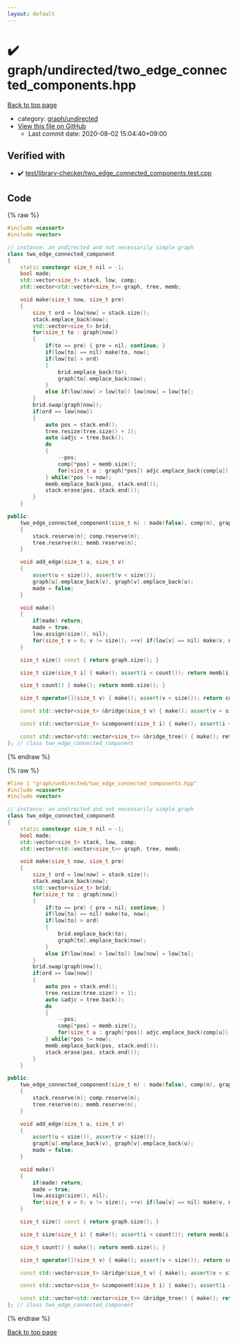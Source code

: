 ```yaml
---
layout: default
---
```


<!-- mathjax config similar to math.stackexchange -->
<script type="text/javascript" async
  src="https://cdnjs.cloudflare.com/ajax/libs/mathjax/2.7.5/MathJax.js?config=TeX-MML-AM_CHTML">
</script>
<script type="text/x-mathjax-config">
  MathJax.Hub.Config({
    TeX: { equationNumbers: { autoNumber: "AMS" }},
    tex2jax: {
      inlineMath: [ ['$','$'] ],
      processEscapes: true
    },
    "HTML-CSS": { matchFontHeight: false },
    displayAlign: "left",
    displayIndent: "2em"
  });
</script>

<script type="text/javascript" src="https://cdnjs.cloudflare.com/ajax/libs/jquery/3.4.1/jquery.min.js"></script>
<script src="https://cdn.jsdelivr.net/npm/jquery-balloon-js@1.1.2/jquery.balloon.min.js" integrity="sha256-ZEYs9VrgAeNuPvs15E39OsyOJaIkXEEt10fzxJ20+2I=" crossorigin="anonymous"></script>
<script type="text/javascript" src="../../../assets/js/copy-button.js"></script>
<link rel="stylesheet" href="../../../assets/css/copy-button.css" />


# :heavy_check_mark: graph/undirected/two_edge_connected_components.hpp

<a href="../../../index.html">Back to top page</a>

* category: <a href="../../../index.html#89915d49ca05c805c82a9fa3819995df">graph/undirected</a>
* <a href="{{ site.github.repository_url }}/blob/master/graph/undirected/two_edge_connected_components.hpp">View this file on GitHub</a>
    - Last commit date: 2020-08-02 15:04:40+09:00




## Verified with

* :heavy_check_mark: <a href="../../../verify/test/library-checker/two_edge_connected_components.test.cpp.html">test/library-checker/two_edge_connected_components.test.cpp</a>


## Code

<a id="unbundled"></a>
{% raw %}
```cpp
#include <cassert>
#include <vector>

// instance: an undirected and not necessarily simple graph
class two_edge_connected_component
{
    static constexpr size_t nil = -1;
    bool made;
    std::vector<size_t> stack, low, comp;
    std::vector<std::vector<size_t>> graph, tree, memb;

    void make(size_t now, size_t pre)
    {
        size_t ord = low[now] = stack.size();
        stack.emplace_back(now);
        std::vector<size_t> brid;
        for(size_t to : graph[now])
        {
            if(to == pre) { pre = nil; continue; }
            if(low[to] == nil) make(to, now);
            if(low[to] > ord)
            {
                brid.emplace_back(to);
                graph[to].emplace_back(now);
            }
            else if(low[now] > low[to]) low[now] = low[to];
        }
        brid.swap(graph[now]);
        if(ord == low[now])
        {
            auto pos = stack.end();
            tree.resize(tree.size() + 1);
            auto &adjc = tree.back();
            do
            {
                --pos;
                comp[*pos] = memb.size();
                for(size_t u : graph[*pos]) adjc.emplace_back(comp[u]);
            } while(*pos != now);
            memb.emplace_back(pos, stack.end());
            stack.erase(pos, stack.end());
        }
    }

public:
    two_edge_connected_component(size_t n) : made(false), comp(n), graph(n)
    {
        stack.reserve(n); comp.reserve(n);
        tree.reserve(n); memb.reserve(n);
    }

    void add_edge(size_t u, size_t v)
    {
        assert(u < size()), assert(v < size());
        graph[u].emplace_back(v), graph[v].emplace_back(u);
        made = false;
    }

    void make()
    {
        if(made) return;
        made = true;
        low.assign(size(), nil);
        for(size_t v = 0; v != size(); ++v) if(low[v] == nil) make(v, nil);
    }

    size_t size() const { return graph.size(); }

    size_t size(size_t i) { make(); assert(i < count()); return memb[i].size(); }

    size_t count() { make(); return memb.size(); }

    size_t operator[](size_t v) { make(); assert(v < size()); return comp[v]; }

    const std::vector<size_t> &bridge(size_t v) { make(); assert(v < size()); return graph[v]; }

    const std::vector<size_t> &component(size_t i) { make(); assert(i < count()); return memb[i]; }

    const std::vector<std::vector<size_t>> &bridge_tree() { make(); return tree; }
}; // class two_edge_connected_component

```
{% endraw %}

<a id="bundled"></a>
{% raw %}
```cpp
#line 1 "graph/undirected/two_edge_connected_components.hpp"
#include <cassert>
#include <vector>

// instance: an undirected and not necessarily simple graph
class two_edge_connected_component
{
    static constexpr size_t nil = -1;
    bool made;
    std::vector<size_t> stack, low, comp;
    std::vector<std::vector<size_t>> graph, tree, memb;

    void make(size_t now, size_t pre)
    {
        size_t ord = low[now] = stack.size();
        stack.emplace_back(now);
        std::vector<size_t> brid;
        for(size_t to : graph[now])
        {
            if(to == pre) { pre = nil; continue; }
            if(low[to] == nil) make(to, now);
            if(low[to] > ord)
            {
                brid.emplace_back(to);
                graph[to].emplace_back(now);
            }
            else if(low[now] > low[to]) low[now] = low[to];
        }
        brid.swap(graph[now]);
        if(ord == low[now])
        {
            auto pos = stack.end();
            tree.resize(tree.size() + 1);
            auto &adjc = tree.back();
            do
            {
                --pos;
                comp[*pos] = memb.size();
                for(size_t u : graph[*pos]) adjc.emplace_back(comp[u]);
            } while(*pos != now);
            memb.emplace_back(pos, stack.end());
            stack.erase(pos, stack.end());
        }
    }

public:
    two_edge_connected_component(size_t n) : made(false), comp(n), graph(n)
    {
        stack.reserve(n); comp.reserve(n);
        tree.reserve(n); memb.reserve(n);
    }

    void add_edge(size_t u, size_t v)
    {
        assert(u < size()), assert(v < size());
        graph[u].emplace_back(v), graph[v].emplace_back(u);
        made = false;
    }

    void make()
    {
        if(made) return;
        made = true;
        low.assign(size(), nil);
        for(size_t v = 0; v != size(); ++v) if(low[v] == nil) make(v, nil);
    }

    size_t size() const { return graph.size(); }

    size_t size(size_t i) { make(); assert(i < count()); return memb[i].size(); }

    size_t count() { make(); return memb.size(); }

    size_t operator[](size_t v) { make(); assert(v < size()); return comp[v]; }

    const std::vector<size_t> &bridge(size_t v) { make(); assert(v < size()); return graph[v]; }

    const std::vector<size_t> &component(size_t i) { make(); assert(i < count()); return memb[i]; }

    const std::vector<std::vector<size_t>> &bridge_tree() { make(); return tree; }
}; // class two_edge_connected_component

```
{% endraw %}

<a href="../../../index.html">Back to top page</a>

